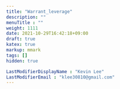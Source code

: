 ```yaml
---
title: "Warrant_leverage"
description: ""
menuTitle : ""
weight: 1111
date: 2021-10-29T16:42:18+09:00
draft: true
katex: true
markup: mmark
tags: []
hidden: true

LastModifierDisplayName : "Kevin Lee"
LastModifierEmail : "klee30810@gmail.com"
---
```


